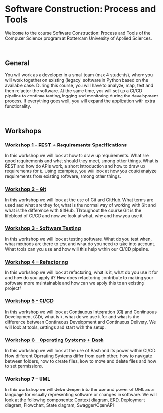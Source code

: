 # Software Construction: Process and Tools
Welcome to the course Software Construction: Process and Tools of the Computer Science program at Rotterdam University of Applied Sciences.

<br>

## General
You will work as a developer in a small team (max 4 students), where you will work together on existing (legacy) software in Python based on the available case. 
During this course, you will have to analyze, map, test and then refactor the software. At the same time, you will set up a CI/CD pipeline to continue testing, logging and monitoring during the development process. 
If everything goes well, you will expand the application with extra functionality.

<br>

## Workshops

### <a href="/Workshop - Requirements Specification/01_introduction.md">Workshop 1 - REST + Requirements Specifications</a>
In this workshop we will look at how to draw up requirements. 
What are good requirements and what should they meet, among other things. 
What is REST and how do APIs work, a short introduction and how to draw up requirements for it. 
Using examples, you will look at how you could analyze requirements from existing software, among other things.

### <a href="/Workshop - GIT/01_introduction.md">Workshop 2 – Git</a>
In this workshop we will look at the use of Git and GitHub. What terms are used and
what are they for, what is the normal way of working with Git and what is the difference with GitHub.
Throughout the course Git is the lifeblood of CI/CD and now we look at what, why and
how you use it.

### <a href="/Workshop - Software Testing/01_introduction.md">Workshop 3 - Software Testing</a>
In this workshop we will look at testing software. 
What do you test when, what methods are there to test and what do you need to take into account. 
What tools can you use and how will this help within our CI/CD pipeline.

### <a href="/Workshop - Refactoring/01_introduction.md">Workshop 4 – Refactoring</a>
In this workshop we will look at refactoring, what is it, what do you use it for and how do you apply it? 
How does refactoring contribute to making your software more maintainable and how can we apply this to an existing project?

### <a href="/Workshop - CI_CD/01_introduction.md">Workshop 5 - CI/CD</a>
In this workshop we will look at Continuous Integration (CI) and Continuous Development (CD), 
what is it, what do we use it for and what is the difference between Continuous Development and Continuous Delivery. 
We will look at tools, settings and start with the setup.

### <a href="/Workshop - Operating systems and Bash//01_introduction.md">Workshop 6 - Operating Systems + Bash</a>
In this workshop we will look at the use of Bash and its power within CI/CD. 
How different Operating Systems differ from each other. 
How to navigate between folders, how to create files, how to move and delete files and how to set permissions.

### Workshop 7 – UML
In this workshop we will delve deeper into the use and power of UML as a language for visually representing software or changes in software. 
We will look at the following components: Context diagram, ERD, Deployment diagram, Flowchart, State diagram, Swagger/OpenAPI
